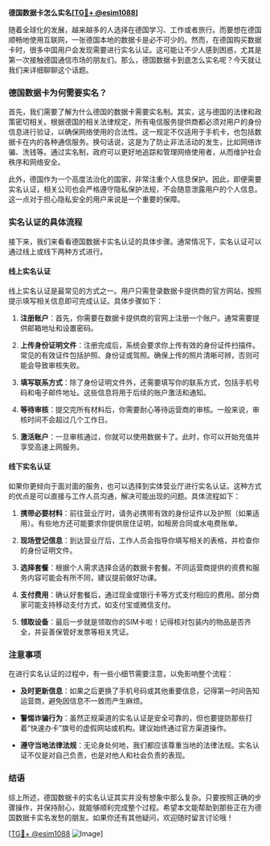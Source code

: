 **德国数据卡怎么实名[[TG💪+ @esim1088](https://t.me/s/esim1088)]**

随着全球化的发展，越来越多的人选择在德国学习、工作或者旅行。而要想在德国顺畅地使用互联网，一张德国本地的数据卡是必不可少的。然而，在德国购买数据卡时，很多中国用户会发现需要进行实名认证。这可能让不少人感到困惑，尤其是第一次接触德国通信市场的朋友们。那么，德国数据卡到底怎么实名呢？今天就让我们来详细聊聊这个话题。

### 德国数据卡为何需要实名？

首先，我们需要了解为什么德国的数据卡需要实名制。其实，这与德国的法律和政策密切相关。根据德国的相关法律规定，所有电信服务提供商都必须对用户的身份信息进行验证，以确保网络使用的合法性。这一规定不仅适用于手机卡，也包括数据卡在内的各种通信服务。换句话说，这是为了防止非法活动的发生，比如网络诈骗、洗钱等。通过实名制，政府可以更好地追踪和管理网络使用者，从而维护社会秩序和网络安全。

此外，德国作为一个高度法治化的国家，非常注重个人信息保护。因此，即便需要实名认证，相关公司也会严格遵守隐私保护法规，不会随意泄露用户的个人信息。这一点对于担心隐私安全的用户来说是一个重要的保障。

### 实名认证的具体流程

接下来，我们来看看德国数据卡实名认证的具体步骤。通常情况下，实名认证可以通过线上或线下两种方式进行。

#### 线上实名认证

线上实名认证是最常见的方式之一。用户只需登录数据卡提供商的官方网站，按照提示填写相关信息即可完成认证。具体步骤如下：

1. **注册账户**：首先，你需要在数据卡提供商的官网上注册一个账户。通常需要提供邮箱地址和设置密码。
   
2. **上传身份证明文件**：注册完成后，系统会要求你上传有效的身份证件扫描件。常见的有效证件包括护照、身份证或驾照。确保上传的照片清晰可辨，否则可能会导致审核失败。

3. **填写联系方式**：除了身份证明文件外，还需要填写你的联系方式，包括手机号码和电子邮件地址。这些信息将用于后续的账户激活和通知。

4. **等待审核**：提交完所有材料后，你需要耐心等待运营商的审核。一般来说，审核时间不会超过几个工作日。

5. **激活账户**：一旦审核通过，你就可以使用数据卡了。此时，你可以开始充值并享受高速上网服务。

#### 线下实名认证

如果你更倾向于面对面的服务，也可以选择到实体营业厅进行实名认证。这种方式的优点是可以直接与工作人员沟通，解决可能出现的问题。具体流程如下：

1. **携带必要材料**：前往营业厅时，请务必携带有效的身份证件以及护照（如果适用）。有些地方还可能要求你提供居住证明，如租房合同或水电费账单。

2. **现场登记信息**：到达营业厅后，工作人员会指导你填写相关的表格，并检查你的身份证明文件。

3. **选择套餐**：根据个人需求选择合适的数据卡套餐。不同运营商提供的资费和服务内容可能会有所不同，建议提前做好功课。

4. **支付费用**：确认好套餐后，通过现金或银行卡等方式支付相应的费用。部分商家可能支持移动支付方式，如支付宝或微信支付。

5. **领取设备**：最后一步就是领取你的SIM卡啦！记得核对包装内的物品是否齐全，并妥善保管好发票等相关凭证。

### 注意事项

在进行实名认证的过程中，有一些小细节需要注意，以免影响整个流程：

- **及时更新信息**：如果之后更换了手机号码或其他重要信息，记得第一时间告知运营商，避免因信息不一致而产生麻烦。
  
- **警惕诈骗行为**：虽然正规渠道的实名认证是安全可靠的，但也要提防那些打着“快速办卡”旗号的虚假网站或机构。建议始终通过官方渠道操作。

- **遵守当地法律法规**：无论身处何地，我们都应该尊重当地的法律法规。实名认证不仅是对自己负责，也是对他人和社会负责的表现。

### 结语

综上所述，德国数据卡的实名认证其实并没有想象中那么复杂。只要按照正确的步骤操作，并保持耐心，就能够顺利完成整个过程。希望本文能帮助到那些正在为德国数据卡实名发愁的朋友。如果你还有其他疑问，欢迎随时留言讨论哦！

[[TG💪+ @esim1088](https://t.me/s/esim1088) ![Image](https://i.postimg.cc/4NQfJmqS/Snipaste-2025-05-13-00-14-12.png)]